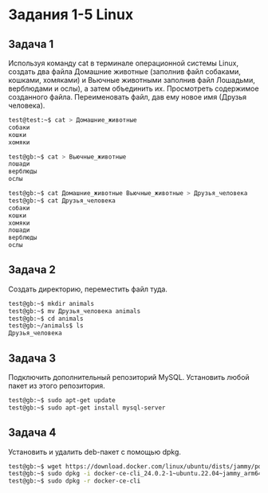 # Задания 1-5 Linux
## Задача 1
Используя команду cat в терминале операционной системы Linux, создать два файла Домашние животные (заполнив файл собаками, кошками, хомяками) и Вьючные животными заполнив файл Лошадьми, верблюдами и ослы), а затем объединить их. Просмотреть содержимое созданного файла. Переименовать файл, дав ему новое имя (Друзья человека).
```bash
test@test:~$ cat > Домашние_животные
собаки
кошки
хомяки

test@gb:~$ cat > Вьючные_животные
лошади
верблюды
ослы

test@gb:~$ cat Домашние_животные Вьючные_животные > Друзья_человека
test@gb:~$ cat Друзья_человека
собаки
кошки
хомяки
лошади
верблюды
ослы
```
## Задача 2
Создать директорию, переместить файл туда.
```bash
test@gb:~$ mkdir animals
test@gb:~$ mv Друзья_человека animals
test@gb:~$ cd animals
test@gb:~/animals$ ls
Друзья_человека
```
## Задача 3
Подключить дополнительный репозиторий MySQL. Установить любой пакет из этого репозитория.
```bash
test@gb:~$ sudo apt-get update
test@gb:~$ sudo apt-get install mysql-server
```
## Задача 4
Установить и удалить deb-пакет с помощью dpkg.
```bash
test@gb:~$ wget https://download.docker.com/linux/ubuntu/dists/jammy/pool/stable/arm64/docker-ce-cli_24.0.2-1~ubuntu.22.04~jammy_arm64.deb
test@gb:~$ sudo dpkg -i docker-ce-cli_24.0.2-1~ubuntu.22.04~jammy_arm64.deb
test@gb:~$ sudo dpkg -r docker-ce-cli
```